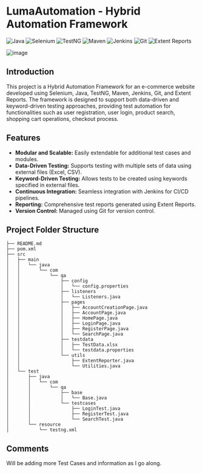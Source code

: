 # LumaAutomation - Hybrid Automation Framework

![Java](https://img.shields.io/badge/Java-ED8B00?style=for-the-badge&logo=java&logoColor=white)
![Selenium](https://img.shields.io/badge/Selenium-43B02A?style=for-the-badge&logo=selenium&logoColor=white)
![TestNG](https://img.shields.io/badge/TestNG-FFD700?style=for-the-badge&logo=testng&logoColor=white)
![Maven](https://img.shields.io/badge/Maven-C71A36?style=for-the-badge&logo=apache-maven&logoColor=white)
![Jenkins](https://img.shields.io/badge/Jenkins-D24939?style=for-the-badge&logo=jenkins&logoColor=white)
![Git](https://img.shields.io/badge/Git-F05032?style=for-the-badge&logo=git&logoColor=white)
![Extent Reports](https://img.shields.io/badge/Extent%20Reports-4B8BBE?style=for-the-badge&logo=extent-reports&logoColor=white)




![image](https://github.com/ssinghaaryan/LumaAutomation/assets/86829777/01a8caf2-c160-4d89-9ee0-8085fd8779f3)




## Introduction

This project is a Hybrid Automation Framework for an e-commerce website developed using Selenium, Java, TestNG, Maven, Jenkins, Git, and Extent Reports. The framework is designed to support both data-driven and keyword-driven testing approaches, providing test automation for functionalities such as user registration, user login, product search, shopping cart operations, checkout process.

## Features

- **Modular and Scalable:** Easily extendable for additional test cases and modules.
- **Data-Driven Testing:** Supports testing with multiple sets of data using external files (Excel, CSV).
- **Keyword-Driven Testing:** Allows tests to be created using keywords specified in external files.
- **Continuous Integration:** Seamless integration with Jenkins for CI/CD pipelines.
- **Reporting:** Comprehensive test reports generated using Extent Reports.
- **Version Control:** Managed using Git for version control.

## Project Folder Structure

```
├── README.md
├── pom.xml
├── src
│   ├── main
│   │   └── java
│   │       └── com
│   │           └── qa
│   │               ├── config
│   │               │   └── config.properties
│   │               ├── listeners
│   │               │   └── Listeners.java
│   │               ├── pages
│   │               │   ├── AccountCreationPage.java
│   │               │   ├── AccountPage.java
│   │               │   ├── HomePage.java
│   │               │   ├── LoginPage.java
│   │               │   ├── RegisterPage.java
│   │               │   └── SearchPage.java
│   │               ├── testdata
│   │               │   ├── TestData.xlsx
│   │               │   └── testdata.properties
│   │               └── utils
│   │                   ├── ExtentReporter.java
│   │                   └── Utilities.java
│   └── test
│       ├── java
│       │   └── com
│       │       └── qa
│       │           ├── base
│       │           │   └── Base.java
│       │           └── testcases
│       │               ├── LoginTest.java
│       │               ├── RegisterTest.java
│       │               └── SearchTest.java
│       └── resource
│           └── testng.xml
```

## Comments

Will be adding more Test Cases and information as I go along. 
    
